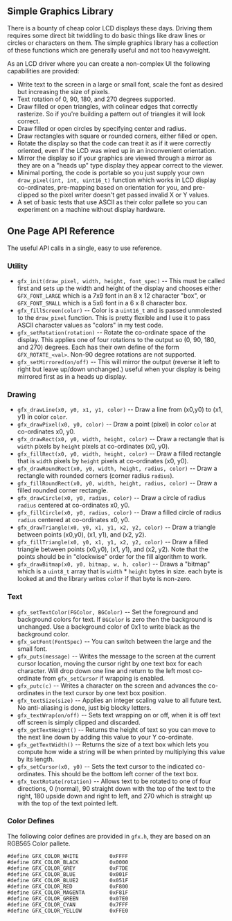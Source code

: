 Simple Graphics Library
-----------------------

There is a bounty of cheap color LCD displays these days. Driving them
requires some direct bit twiddling to do basic things like draw lines
or circles or characters on them. The simple graphics library has a
collection of these functions which are generally useful and not too
heavyweight.

As an LCD driver where you can create a non-complex UI the following
capabilities are provided:

 * Write text to the screen in a large or small font, scale the
   font as desired but increasing the size of pixels.
 * Text rotation of 0, 90, 180, and 270 degrees supported.
 * Draw filled or open triangles, with colinear edges that correctly
   rasterize. So if you're building a pattern out of triangles it will
   look correct.
 * Draw filled or open circles by specifying center and radius.
 * Draw rectangles with square or rounded corners, either filled or
   open.
 * Rotate the display so that the code can treat it as if it were
   correctly oriented, even if the LCD was wired up in an
   inconvenient orientation.
 * Mirror the display so if your graphics are viewed through a mirror
   as they are on a "heads up" type display they appear correct to
   the viewer.
 * Minimal porting, the code is portable so you just supply your own
   `draw_pixel(int, int, uint16_t)` function which works in LCD display 
   co-ordinates, pre-mapping based on orientation for you, and
   pre-clipped so the pixel writer doesn't get passed invalid X or Y
   values.
 * A set of basic tests that use ASCII as their color pallete so you
   can experiment on a machine without display hardware.

## One Page API Reference

The useful API calls in a single, easy to use reference.

### Utility
  * `gfx_init(draw_pixel, width, height, font_spec)` -- This must be
	called first and sets up the width and height of the display and
	chooses either `GFX_FONT_LARGE` which is a 7x9 font in an 8 x 12
	character "box", or `GFX_FONT_SMALL` which is a 5x6 font in a 6
	x 8 character box.
  * `gfx_fillScreen(color)` -- Color is a `uint16_t` and is passed
	unmolested to the `draw_pixel` function. This is pretty flexible
	and I use it to pass ASCII character values as "colors" in my
	test code.
  * `gfx_setRotation(rotation)` -- Rotate the co-ordinate space of
    the display. This applies one of four rotations to the output
    so (0, 90, 180, and 270) degrees. Each has their own define 
    of the form `GFX_ROTATE_<val>`. Non-90 degree rotations are not
    supported.
  * `gfx_setMirrored(on/off)` -- This will mirror the output (reverse
	it left to right but leave up/down unchanged.) useful when your
	display is being mirrored first as in a heads up display.

### Drawing
  * `gfx_drawLine(x0, y0, x1, y1, color)` -- Draw a line from (x0,y0)
	to (x1, y1) in color `color`.
  * `gfx_drawPixel(x0, y0, color)` -- Draw a point (pixel) in color 
	`color` at co-ordinates x0, y0.
  * `gfx_drawRect(x0, y0, width, height, color)` -- Draw a rectangle
	that is `width` pixels by `height` pixels at co-ordinates (x0, y0).
  * `gfx_fillRect(x0, y0, width, height, color)` -- Draw a filled
	rectangle that is `width` pixels by `height` pixels at co-ordinates
	(x0, y0).
  * `gfx_drawRoundRect(x0, y0, width, height, radius, color)` -- Draw
	a rectangle with rounded corners (corner radius `radius`).
  * `gfx_fillRoundRect(x0, y0, width, height, radius, color)` -- Draw
	a filled rounded corner rectangle.
  * `gfx_drawCircle(x0, y0, radius, color)` -- Draw a circle of radius
	`radius` centered at co-ordinates x0, y0.
  * `gfx_fillCircle(x0, y0, radius, color)` -- Draw a filled circle
	of radius `radius` centered at co-ordinates x0, y0.
  * `gfx_drawTriangle(x0, y0, x1, y1, x2, y2, color)` -- Draw a triangle
	between points (x0,y0), (x1, y1), and (x2, y2).
  * `gfx_fillTriangle(x0, y0, x1, y1, x2, y2, color)` -- Draw a 
	filled triangle between points (x0,y0), (x1, y1), and (x2, y2).
	Note that the points should be in "clockwise" order for the fill
	algorithm to work.
  * `gfx_drawBitmap(x0, y0, bitmap, w, h, color)` -- Draws a "bitmap"
	which is a `uint8_t` array that is `width` * `height` bytes in size.
	each byte is looked at and the library writes `color` if that byte
	is non-zero. 

### Text
  * `gfx_setTextColor(FGColor, BGColor)` -- Set the foreground and
	background colors for text. If `BGColor` is zero then the 
    background is unchanged. Use a background color of 0x1 to write
    black as the background color.
  * `gfx_setFont(FontSpec)` -- You can switch between the large and
    the small font.
  * `gfx_puts(message)` -- Writes the message to the screen at the
	current cursor location, moving the cursor right by one text
	box for each character. Will drop down one line and return to
	the left most co-ordinate from `gfx_setCursor` if wrapping is
	enabled.
  * `gfx_putc(c)` -- Writes a character on the screen and advances
	the co-ordinates in the text cursor by one text box position.
  * `gfx_textSize(size)` -- Applies an integer scaling value to all
    future text. No anti-aliasing is done, just big blocky letters.
  * `gfx_textWrap(on/off)` -- Sets text wrapping on or off, when
    it is off text off screen is simply clipped and discarded.
  * `gfx_getTextHeight()` -- Returns the height of text so you can
    move to the next line down by adding this value to your Y
	co-ordinate.
  * `gfx_getTextWidth()` -- Returns the size of a text box which
	lets you compute how wide a string will be when printed by
	multiplying this value by its length.
  * `gfx_setCursor(x0, y0)` -- Sets the text cursor to the indicated
	co-ordinates. This should be the bottom left corner of the text
	box.
  * `gfx_textRotate(rotation)` -- Allows text to be rotated to one
	of four directions, 0 (normal), 90 straight down with the top
	of the text to the right, 180 upside down and right to left,
	and 270 which is straight up with the top of the text pointed
	left.



### Color Defines

The following color defines are provided in `gfx.h`, they are based
on an RGB565 Color pallete.

```
#define GFX_COLOR_WHITE          0xFFFF
#define GFX_COLOR_BLACK          0x0000
#define GFX_COLOR_GREY           0xF7DE
#define GFX_COLOR_BLUE           0x001F
#define GFX_COLOR_BLUE2          0x051F
#define GFX_COLOR_RED            0xF800
#define GFX_COLOR_MAGENTA        0xF81F
#define GFX_COLOR_GREEN          0x07E0
#define GFX_COLOR_CYAN           0x7FFF
#define GFX_COLOR_YELLOW         0xFFE0
```
